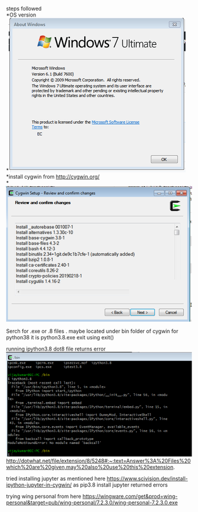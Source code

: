 steps followed  
*OS version  
*![](https://github.com/vjkr/kedroinstallation/blob/master/winver.PNG)  
*install cygwin from http://cygwin.org/  
*![](https://github.com/vjkr/kedroinstallation/blob/master/Capture.PNG) 

Serch for .exe or .8 files . maybe located under bin folder of cygwin
for python38 it is python3.8.exe
exit using exit()

running ipython3.8 dot8 file returns error
![](https://github.com/vjkr/kedroinstallation/blob/master/iperror.PNG)
http://dotwhat.net/file/extension/8/5248#:~:text=Answer%3A%20Files%20which%20are%20given,may%20also%20use%20this%20extension.

tried installing jupyter as mentioned here
https://www.scivision.dev/install-ipython-jupyter-in-cygwin/
as pip3.8 install jupyter
returned errors

trying wing personal from here
https://wingware.com/get&prod=wing-personal&target=pub/wing-personal/7.2.3.0/wing-personal-7.2.3.0.exe
